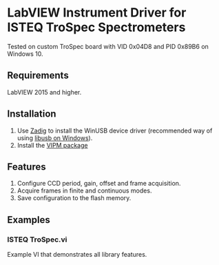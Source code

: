 # LabVIEW Instrument Driver for ISTEQ TroSpec Spectrometers
Tested on custom TroSpec board with VID 0x04D8 and PID 0x89B6 on Windows 10.

## Requirements
LabVIEW 2015 and higher.

## Installation
1. Use [Zadig](http://zadig.akeo.ie/) to install the WinUSB device driver (recommended way of using [libusb on Windows](https://github.com/libusb/libusb/wiki/Windows#how-to-use-libusb-on-windows)).
2. Install the [VIPM package](https://www.vipm.io/package/plasmapper_lib_pl_isteq_trospec/)

## Features
1. Configure CCD period, gain, offset and frame acquisition.
2. Acquire frames in finite and continuous modes.
3. Save configuration to the flash memory. 

## Examples
### ISTEQ TroSpec.vi
Example VI that demonstrates all library features.
